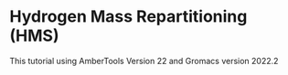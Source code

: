 # Hydrogen Mass Repartitioning (HMS)
This tutorial using AmberTools Version 22 and Gromacs version 2022.2
